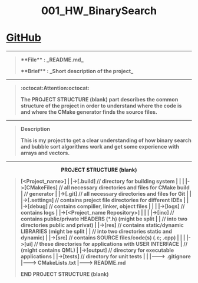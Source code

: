 # <p align = center><b>001_HW_BinarySearch<b></p>
# [GitHub](https://github.com/yoricsv/001_HW_BinarySearch)

-------------------------------------------------------------------------------
> <p>**File**           : _README.md_</br></p>
> <p>**Brief**          : _Short description of the project_</p>
-------------------------------------------------------------------------------
> :octocat:**Attention**:octocat:
> 
> The **PROJECT STRUCTURE (blank)** part describes the common structure of the
> project in order to understand where the code is and where the CMake 
> generator finds the source files.
-------------------------------------------------------------------------------
> **Description**
> 
> This is my project to get a clear understanding of how binary search and 
> bubble sort algorithms work and get some experience with arrays and vectors.
-------------------------------------------------------------------------------

**<p align=center>PROJECT STRUCTURE (blank)</p>**

> [<Project_name>]
>  |
>  |->[.build]           // directory for building system
>  |   |
>  |   |->[CMakeFiles]   // all necessary directories and files for CMake build 
>  |                     // generator
>  |
>  |->[.git]             // all necessary directories and files for Git
>  |
>  |
>  |->[.settings]        // contains project file directories for different IDEs
>  |
>  |
>  |->[debug]            // contains compiller, linker, object files
>  |   |
>  |   |->[logs]         // contains logs
>  |
>  |->[<Project_name Repository>]
>  |   |
>  |   |->[inc]          // contains public/private HEADERS (*.h) (might be split
>  |   |                 // into two directories public and privat)
>  |   |->[res]          // contains static/dynamic LIBRARIES     (might be split
>  |   |                 // into two directories static and dynamic)
>  |   |->[src]          // contains SOURCE files/code(s)   (.с; .cpp)
>  |   |
>  |   |->[ui]           // these directories for applications with USER INTERFACE
>  |                     // (might contains QML)
>  |
>  |->[output]           // directory for executable applications
>  |
>  |->[tests]            // directory for unit tests
>  |
>  |
>  |---> .gitignore
>  |---> CMakeLists.txt
>  |---> README.md
**<p anign=center>END PROJECT STRUCTURE (blank)</p>** 
  